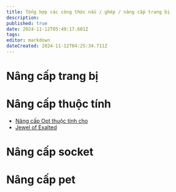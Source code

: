 ```yaml
---
title: Tổng hợp các công thức nấu / ghép / nâng cấp trang bị
description: 
published: true
date: 2024-11-12T05:49:17.601Z
tags: 
editor: markdown
dateCreated: 2024-11-12T04:25:34.711Z
---
```


# Nâng cấp trang bị

# Nâng cấp thuộc tính

- [Nâng cấp Opt thuộc tính cho ](/vi/craft/ele-wings)
- [Jewel of Exalted](/vi/craft/jewel-of-exalted)

# Nâng cấp socket

# Nâng cấp pet